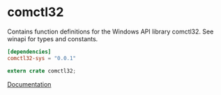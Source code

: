# comctl32 #
Contains function definitions for the Windows API library comctl32. See winapi for types and constants.

```toml
[dependencies]
comctl32-sys = "0.0.1"
```

```rust
extern crate comctl32;
```

[Documentation](https://retep998.github.io/doc/winapi/comctl32/)
